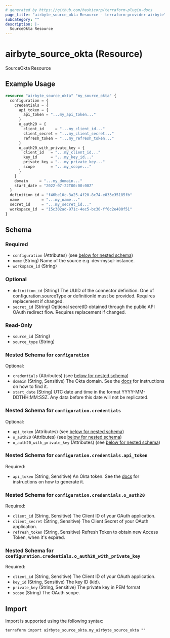 ```yaml
---
# generated by https://github.com/hashicorp/terraform-plugin-docs
page_title: "airbyte_source_okta Resource - terraform-provider-airbyte"
subcategory: ""
description: |-
  SourceOkta Resource
---
```


# airbyte_source_okta (Resource)

SourceOkta Resource

## Example Usage

```terraform
resource "airbyte_source_okta" "my_source_okta" {
  configuration = {
    credentials = {
      api_token = {
        api_token = "...my_api_token..."
      }
      o_auth20 = {
        client_id     = "...my_client_id..."
        client_secret = "...my_client_secret..."
        refresh_token = "...my_refresh_token..."
      }
      o_auth20_with_private_key = {
        client_id   = "...my_client_id..."
        key_id      = "...my_key_id..."
        private_key = "...my_private_key..."
        scope       = "...my_scope..."
      }
    }
    domain     = "...my_domain..."
    start_date = "2022-07-22T00:00:00Z"
  }
  definition_id = "f46be10c-3a25-4f20-8c74-e833e35185fb"
  name          = "...my_name..."
  secret_id     = "...my_secret_id..."
  workspace_id  = "15c302ad-971c-4ec5-bc30-ff0c2e400f51"
}
```

<!-- schema generated by tfplugindocs -->
## Schema

### Required

- `configuration` (Attributes) (see [below for nested schema](#nestedatt--configuration))
- `name` (String) Name of the source e.g. dev-mysql-instance.
- `workspace_id` (String)

### Optional

- `definition_id` (String) The UUID of the connector definition. One of configuration.sourceType or definitionId must be provided. Requires replacement if changed.
- `secret_id` (String) Optional secretID obtained through the public API OAuth redirect flow. Requires replacement if changed.

### Read-Only

- `source_id` (String)
- `source_type` (String)

<a id="nestedatt--configuration"></a>
### Nested Schema for `configuration`

Optional:

- `credentials` (Attributes) (see [below for nested schema](#nestedatt--configuration--credentials))
- `domain` (String, Sensitive) The Okta domain. See the <a href="https://docs.airbyte.com/integrations/sources/okta">docs</a> for instructions on how to find it.
- `start_date` (String) UTC date and time in the format YYYY-MM-DDTHH:MM:SSZ. Any data before this date will not be replicated.

<a id="nestedatt--configuration--credentials"></a>
### Nested Schema for `configuration.credentials`

Optional:

- `api_token` (Attributes) (see [below for nested schema](#nestedatt--configuration--credentials--api_token))
- `o_auth20` (Attributes) (see [below for nested schema](#nestedatt--configuration--credentials--o_auth20))
- `o_auth20_with_private_key` (Attributes) (see [below for nested schema](#nestedatt--configuration--credentials--o_auth20_with_private_key))

<a id="nestedatt--configuration--credentials--api_token"></a>
### Nested Schema for `configuration.credentials.api_token`

Required:

- `api_token` (String, Sensitive) An Okta token. See the <a href="https://docs.airbyte.com/integrations/sources/okta">docs</a> for instructions on how to generate it.


<a id="nestedatt--configuration--credentials--o_auth20"></a>
### Nested Schema for `configuration.credentials.o_auth20`

Required:

- `client_id` (String, Sensitive) The Client ID of your OAuth application.
- `client_secret` (String, Sensitive) The Client Secret of your OAuth application.
- `refresh_token` (String, Sensitive) Refresh Token to obtain new Access Token, when it's expired.


<a id="nestedatt--configuration--credentials--o_auth20_with_private_key"></a>
### Nested Schema for `configuration.credentials.o_auth20_with_private_key`

Required:

- `client_id` (String, Sensitive) The Client ID of your OAuth application.
- `key_id` (String, Sensitive) The key ID (kid).
- `private_key` (String, Sensitive) The private key in PEM format
- `scope` (String) The OAuth scope.

## Import

Import is supported using the following syntax:

```shell
terraform import airbyte_source_okta.my_airbyte_source_okta ""
```
